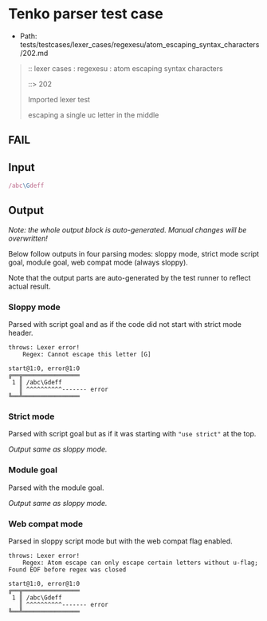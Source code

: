# Tenko parser test case

- Path: tests/testcases/lexer_cases/regexesu/atom_escaping_syntax_characters/202.md

> :: lexer cases : regexesu : atom escaping syntax characters
>
> ::> 202
>
> Imported lexer test
>
> escaping a single uc letter in the middle

## FAIL

## Input

`````js
/abc\Gdeff
`````

## Output

_Note: the whole output block is auto-generated. Manual changes will be overwritten!_

Below follow outputs in four parsing modes: sloppy mode, strict mode script goal, module goal, web compat mode (always sloppy).

Note that the output parts are auto-generated by the test runner to reflect actual result.

### Sloppy mode

Parsed with script goal and as if the code did not start with strict mode header.

`````
throws: Lexer error!
    Regex: Cannot escape this letter [G]

start@1:0, error@1:0
╔══╦════════════════
 1 ║ /abc\Gdeff
   ║ ^^^^^^^^^^------- error
╚══╩════════════════

`````

### Strict mode

Parsed with script goal but as if it was starting with `"use strict"` at the top.

_Output same as sloppy mode._

### Module goal

Parsed with the module goal.

_Output same as sloppy mode._

### Web compat mode

Parsed in sloppy script mode but with the web compat flag enabled.

`````
throws: Lexer error!
    Regex: Atom escape can only escape certain letters without u-flag; Found EOF before regex was closed

start@1:0, error@1:0
╔══╦════════════════
 1 ║ /abc\Gdeff
   ║ ^^^^^^^^^^------- error
╚══╩════════════════

`````

